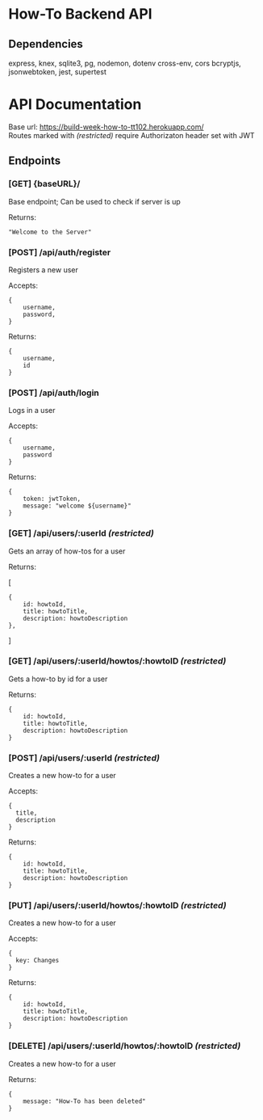 # How-To Backend API

## Dependencies
express, knex, sqlite3, pg, nodemon, dotenv cross-env, cors
bcryptjs, jsonwebtoken, jest, supertest

# API Documentation

Base url: https://build-week-how-to-tt102.herokuapp.com/  
Routes marked with *(restricted)* require Authorizaton header set with JWT

## Endpoints

### **[GET] {baseURL}/**
Base endpoint; Can be used to check if server is up

Returns:
```
"Welcome to the Server"
```

### **[POST] /api/auth/register**
Registers a new user

Accepts: 

    {
        username,
        password,
    }

Returns:

    {
        username,
        id
    }

### **[POST] /api/auth/login**
Logs in a user

Accepts:

    {
        username,
        password
    }


Returns:

    {
        token: jwtToken,
        message: "welcome ${username}"
    }

### **[GET] /api/users/:userId** *(restricted)*

Gets an array of how-tos for a user

Returns:

   [

    {
        id: howtoId,
        title: howtoTitle,
        description: howtoDescription
    },

   ]

### **[GET] /api/users/:userId/howtos/:howtoID** *(restricted)*

Gets a how-to by id for a user

Returns:

    {
        id: howtoId,
        title: howtoTitle,
        description: howtoDescription
    }

### **[POST] /api/users/:userId** *(restricted)*

Creates a new how-to for a user

Accepts:

    {
      title,
      description
    }

Returns:

    {
        id: howtoId,
        title: howtoTitle,
        description: howtoDescription
    }

### **[PUT] /api/users/:userId/howtos/:howtoID** *(restricted)*

Creates a new how-to for a user

Accepts:

    {
      key: Changes 
    }

Returns:

    {
        id: howtoId,
        title: howtoTitle,
        description: howtoDescription
    }

### **[DELETE] /api/users/:userId/howtos/:howtoID** *(restricted)*

Creates a new how-to for a user

Returns:

    {
        message: "How-To has been deleted"
    }


